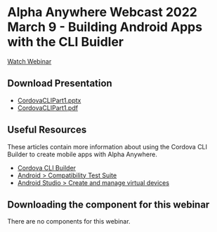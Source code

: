 # Alpha Anywhere Webcast 2022 March 9 - Building Android Apps with the CLI Buidler

[Watch Webinar](https://www.youtube.com/watch?v=AQcuJfC4Gks)

## Download Presentation
 - [CordovaCLIPart1.pptx](https://github.com/alphaanywhere/Alpha-Anywhere-Webinars/raw/master/2022%2003%2009/CordovaCLIPart1.pptx)
 - [CordovaCLIPart1.pdf](https://github.com/alphaanywhere/Alpha-Anywhere-Webinars/raw/master/2022%2003%2009/CordovaCLIPart1.pdf)

## Useful Resources
These articles contain more information about using the Cordova CLI Builder to create mobile apps with Alpha Anywhere.

 - [Cordova CLI Builder](https://documentation.alphasoftware.com/documentation/index?search=phonegap%20cli%20builder)
 - [Android > Compatibility Test Suite](https://source.android.com/compatibility/cts)
 - [Android Studio > Create and manage virtual devices](https://developer.android.com/studio/run/managing-avds?hl=en)

## Downloading the component for this webinar

There are no components for this webinar.
